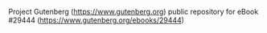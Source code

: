 Project Gutenberg (https://www.gutenberg.org) public repository for eBook #29444 (https://www.gutenberg.org/ebooks/29444)
